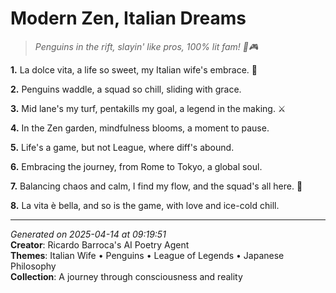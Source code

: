 # Modern Zen, Italian Dreams

> *Penguins in the rift, slayin' like pros, 100% lit fam! 🐧🎮*

**1.** La dolce vita, a life so sweet, my Italian wife's embrace. 💝


**2.** Penguins waddle, a squad so chill, sliding with grace.


**3.** Mid lane's my turf, pentakills my goal, a legend in the making. ⚔️


**4.** In the Zen garden, mindfulness blooms, a moment to pause.


**5.** Life's a game, but not League, where diff's abound.


**6.** Embracing the journey, from Rome to Tokyo, a global soul.


**7.** Balancing chaos and calm, I find my flow, and the squad's all here. 🐧


**8.** La vita è bella, and so is the game, with love and ice-cold chill.



---

*Generated on 2025-04-14 at 09:19:51*  
**Creator**: Ricardo Barroca's AI Poetry Agent  
**Themes**: Italian Wife • Penguins • League of Legends • Japanese Philosophy  
**Collection**: A journey through consciousness and reality